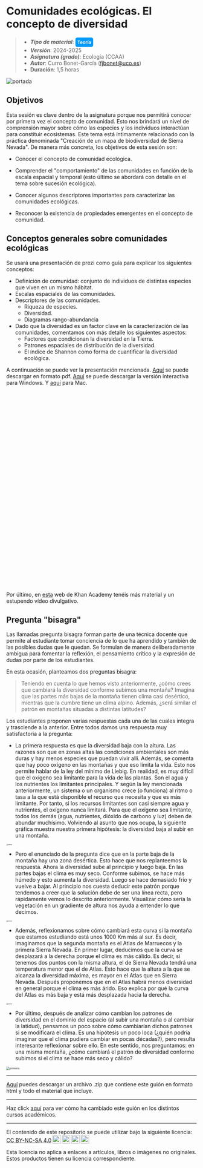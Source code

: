 # Comunidades ecológicas. El concepto de diversidad

> + **_Tipo de material_**: <span style="display: inline-block; font-size: 12px; color: white; background-color: #029BF9; border-radius: 5px; padding: 5px; font-weight: bold;"> Teoría</span>
> + **_Versión_**: 2024-2025
> + **_Asignatura (grado)_**: Ecología (CCAA)
> + **_Autor_**: Curro Bonet-García (fjbonet@uco.es)
> + **Duración**: 1,5 horas

![portada](https://raw.githubusercontent.com/aprendiendo-cosas/Te_comunidades_diversidad_ecologia_ccaa/refs/tags/2024_2025/imagenes/portada.png)




## Objetivos 

Esta sesión es clave dentro de la asignatura porque nos permitirá conocer por primera vez el concepto de comunidad. Esto nos brindará un nivel de comprensión mayor sobre cómo las especies y los individuos interactúan para constituir ecosistemas. Este tema está íntimamente relacionado con la práctica denominada "Creación de un mapa de biodiversidad de Sierra Nevada". De manera más concreta, los objetivos de esta sesión son:

+ Conocer el concepto de comunidad ecológica.

+ Comprender el "comportamiento" de las comunidades en función de la escala espacial y temporal (esto último se abordará con detalle en el tema sobre sucesión ecológica).

+ Conocer algunos descriptores importantes para caracterizar las comunidades ecológicas.

+ Reconocer la existencia de propiedades emergentes en el concepto de comunidad. 

  

## Conceptos generales sobre comunidades ecológicas

Se usará una presentación de prezi como guía para explicar los siguientes conceptos:

+ Definición de comunidad: conjunto de individuos de distintas especies que viven en un mismo hábitat.
+ Escalas espaciales de las comunidades.
+ Descriptores de las comunidades.
  + Riqueza de especies.
  + Diversidad.
  + Diagramas rango-abundancia
+ Dado que la diversidad es un factor clave en la caracterización de las comunidades, comentamos con más detalle los siguientes aspectos:
  + Factores que condicionan la diversidad en la Tierra.
  + Patrones espaciales de distribución de la diversidad.
  + El índice de Shannon como forma de cuantificar la diversidad ecológica.


A continuación se puede ver la presentación mencionada. [Aquí](https://github.com/aprendiendo-cosas/Te_comunidades_diversidad_ecologia_ccaa/raw/2024_2025/presentacion/comunidades_diversidad.pdf) se puede descargar en formato pdf. [Aquí](https://github.com/aprendiendo-cosas/Te_comunidades_diversidad_ecologia_ccaa/raw/2024_2025/presentacion/comunidades_diversidad.exe) se puede descargar la versión interactiva para Windows. Y [aquí](https://github.com/aprendiendo-cosas/Te_comunidades_diversidad_ecologia_ccaa/raw/2024_2025/presentacion/comunidades_diversidad.zip) para Mac.



<iframe src="https://prezi.com/p/embed/HVNUNV6AEAildf8Wawgi/" id="iframe_container" frameborder="0" webkitallowfullscreen="" mozallowfullscreen="" allowfullscreen="" allow="autoplay; fullscreen" height="515" width="560"></iframe>


Por último, en [esta](https://es.khanacademy.org/science/biology/ecology/community-structure-and-diversity/a/community-structure) web de Khan Academy tenéis más material y un estupendo vídeo divulgativo.



## Pregunta "bisagra"

Las llamadas pregunta bisagra forman parte de una técnica docente que permite al estudiante tomar conciencia de lo que ha aprendido y también de las posibles dudas que le quedan. Se formulan de manera deliberadamente ambigua para fomentar la reflexión, el pensamiento crítico y la expresión de dudas por parte de los estudiantes.

En esta ocasión, planteamos dos preguntas bisagra:

>Teniendo en cuenta lo que hemos visto anteriormente, ¿cómo crees que cambiará la diversidad conforme subimos una montaña? Imagina que las partes más bajas de la montaña tienen clima casi desértico, mientras que la cumbre tiene un clima alpino. Además, ¿será similar el patrón en montañas situadas a distintas latitudes?



Los estudiantes proponen varias respuestas cada una de las cuales integra y trasciende a la anterior. Entre todos damos una respuesta muy satisfactoria a la pregunta:



+ La primera respuesta es que la diversidad baja con la altura. Las razones son que en zonas altas las condiciones ambientales son más duras y hay menos especies que puedan vivir allí. Además, se comenta que hay poco oxígeno en las montañas y que eso limita la vida. Esto nos permite hablar de la ley del mínimo de Liebig. En realidad, es muy difícil que el oxígeno sea limitante para la vida de las plantas. Son el agua y los nutrientes los limitantes principales. Y según la ley mencionada anteriormente, un sistema o un organismo crece (o funciona) al ritmo o tasa a la que está disponible el recurso que necesita y que es más limitante. Por tanto, si los recursos limitantes son casi siempre agua y nutrientes, el oxígeno nunca limitará. Para que el oxígeno sea limitante, todos los demás (agua, nutrientes, dióxido de carbono y luz) deben de abundar muchísimo. Volviendo al asunto que nos ocupa, la siguiente gráfica muestra nuestra primera hipótesis: la diversidad baja al subir en una montaña. 

<img src="https://raw.githubusercontent.com/aprendiendo-cosas/Te_comunidades_diversidad_ecologia_ccaa/refs/tags/2024_2025/imagenes/mas_altura_menos_div.png" alt="primera" style="zoom:22%;" />

+ Pero el enunciado de la pregunta dice que en la parte baja de la montaña hay una zona desértica. Esto hace que nos replanteemos la respuesta. Ahora la diversidad sube al principio y luego baja. En las partes bajas el clima es muy seco. Conforme subimos, se hace más húmedo y esto aumenta la diversidad. Luego se hace demasiado frío y vuelve a bajar. Al principio nos cuesta deducir este patrón porque tendemos a creer que la solución debe de ser una línea recta, pero rápidamente vemos lo descrito anteriormente. Visualizar cómo sería la vegetación en un gradiente de altura nos ayuda a entender lo que decimos. 

  

<img src="https://raw.githubusercontent.com/aprendiendo-cosas/Te_comunidades_diversidad_ecologia_ccaa/refs/tags/2024_2025/imagenes/unimodal.png" alt="primera" style="zoom:22%;" />

+ Además, reflexionamos sobre cómo cambiará esta curva si la montaña que estamos estudiando está unos 1000 Km más al sur. Es decir, imaginamos que la segunda montaña es el Atlas de Marruecos y la primera Sierra Nevada. En primer lugar, deducimos que la curva se desplazará a la derecha porque el clima es más cálido. Es decir, si tenemos dos puntos con la misma altura, el de Sierra Nevada tendrá una temperatura menor que el de Atlas. Esto hace que la altura a la que se alcanza la diversidad máxima, es mayor en el Atlas que en Sierra Nevada. Después proponemos que en el Atlas habrá menos diversidad en general porque el clima es más árido. Eso explica por qué la curva del Atlas es más baja y está más desplazada hacia la derecha. 

  

<img src="https://raw.githubusercontent.com/aprendiendo-cosas/Te_comunidades_diversidad_ecologia_ccaa/refs/tags/2024_2025/imagenes/atlas_snevada.png" alt="primera" style="zoom:22%;" />



+ Por último, después de analizar cómo cambian los patrones de diversidad en el dominio del espacio (al subir una montaña o al cambiar la latidud), pensamos un poco sobre cómo cambiarían dichos patrones si se modificara el clima. Es una hipótesis un poco loca (¿quién podría imaginar que el clima pudiera cambiar en pocas décadas?), pero resulta interesante reflexionar sobre ello. En este sentido, nos preguntamos: en una misma montaña, ¿cómo cambiará el patrón de diversidad conforme subimos si el clima se hace más seco y cálido?

<img src="https://raw.githubusercontent.com/aprendiendo-cosas/Te_comunidades_diversidad_ecologia_ccaa/refs/tags/2024_2025/imagenes/cambio_clima.png" alt="primera" style="zoom:52%;" />



****

[Aquí](https://github.com/aprendiendo-cosas/Te_comunidades_diversidad_ecologia_ccaa/archive/refs/tags/2024_2025.zip) puedes descargar un archivo .zip que contiene este guión en formato html y todo el material que incluye.

****
Haz click [aquí](https://github.com/aprendiendo-cosas/Te_comunidades_diversidad_ecologia_ccaa/releases) para ver cómo ha cambiado este guión en los distintos cursos académicos.

****
 <p xmlns:cc="http://creativecommons.org/ns#" >El contenido de este repositorio se puede utilizar bajo la siguiente licencia:  <a  href="https://creativecommons.org/licenses/by-nc-sa/4.0/?ref=chooser-v1"  target="_blank" rel="license noopener noreferrer"  style="display:inline-block;">CC BY-NC-SA 4.0<img  style="height:22px!important;margin-left:3px;vertical-align:text-bottom;"   src="https://mirrors.creativecommons.org/presskit/icons/cc.svg?ref=chooser-v1"  alt=""><img  style="height:22px!important;margin-left:3px;vertical-align:text-bottom;"   src="https://mirrors.creativecommons.org/presskit/icons/by.svg?ref=chooser-v1"  alt=""><img  style="height:22px!important;margin-left:3px;vertical-align:text-bottom;"   src="https://mirrors.creativecommons.org/presskit/icons/nc.svg?ref=chooser-v1"  alt=""><img  style="height:22px!important;margin-left:3px;vertical-align:text-bottom;"   src="https://mirrors.creativecommons.org/presskit/icons/sa.svg?ref=chooser-v1"  alt=""></a></p> 

<p>Esta licencia no aplica a enlaces a artículos, libros o imágenes no originales. Estos productos tienen su licencia correspondiente.</p>
